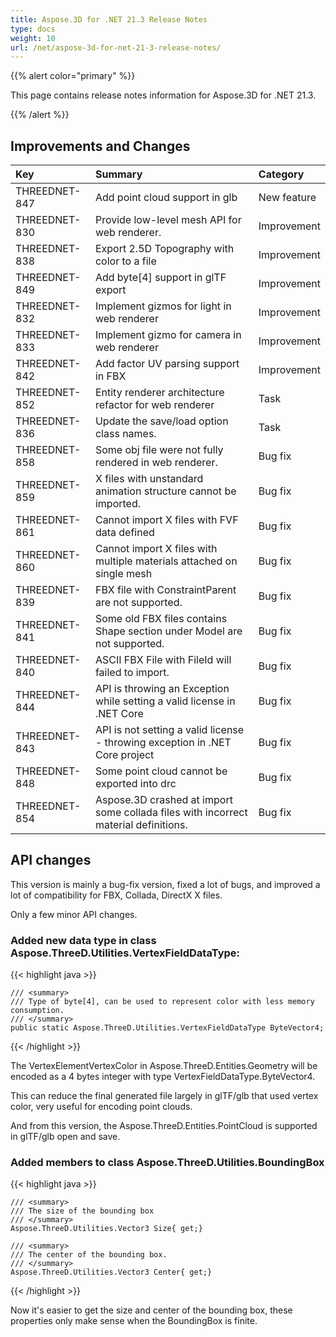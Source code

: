 ```yaml
---
title: Aspose.3D for .NET 21.3 Release Notes
type: docs
weight: 10
url: /net/aspose-3d-for-net-21-3-release-notes/
---
```


{{% alert color="primary" %}}

This page contains release notes information for Aspose.3D for .NET 21.3.

{{% /alert %}}
## **Improvements and Changes**

|**Key**|**Summary**|**Category**|
| :- | :- | :- |
| THREEDNET-847 | Add point cloud support in glb | New feature | 
| THREEDNET-830 | Provide low-level mesh API for web renderer. | Improvement | 
| THREEDNET-838 | Export 2.5D Topography with color to a file | Improvement | 
| THREEDNET-849 | Add byte[4] support in glTF export | Improvement | 
| THREEDNET-832 | Implement gizmos for light in web renderer | Improvement | 
| THREEDNET-833 | Implement gizmo for camera in web renderer | Improvement | 
| THREEDNET-842 | Add factor UV parsing support in FBX | Improvement | 
| THREEDNET-852 | Entity renderer architecture refactor for web renderer | Task | 
| THREEDNET-836 | Update the save/load option class names. | Task | 
| THREEDNET-858 | Some obj file were not fully rendered in web renderer. | Bug fix | 
| THREEDNET-859 | X files with unstandard animation structure cannot be imported. | Bug fix | 
| THREEDNET-861 | Cannot import X files with FVF data defined | Bug fix | 
| THREEDNET-860 | Cannot import X files with multiple materials attached on single mesh | Bug fix | 
| THREEDNET-839 | FBX file with ConstraintParent are not supported. | Bug fix | 
| THREEDNET-841 | Some old FBX files contains Shape section under Model are not supported. | Bug fix | 
| THREEDNET-840 | ASCII FBX File with FileId will failed to import. | Bug fix | 
| THREEDNET-844 | API is throwing an Exception while setting a valid license in .NET Core | Bug fix | 
| THREEDNET-843 | API is not setting a valid license - throwing exception in .NET Core project | Bug fix | 
| THREEDNET-848 | Some point cloud cannot be exported into drc | Bug fix | 
| THREEDNET-854 | Aspose.3D crashed at import some collada files with incorrect material definitions. | Bug fix | 


## API changes ##


This version is mainly a bug-fix version, fixed a lot of bugs, and improved a lot of compatibility for FBX, Collada, DirectX X files.


Only a few minor API changes.

### Added new data type in class Aspose.ThreeD.Utilities.VertexFieldDataType:

{{< highlight java >}}

    /// <summary>
    /// Type of byte[4], can be used to represent color with less memory consumption.
    /// </summary>
    public static Aspose.ThreeD.Utilities.VertexFieldDataType ByteVector4;

{{< /highlight >}}

The VertexElementVertexColor in Aspose.ThreeD.Entities.Geometry will be encoded as a 4 bytes integer with type VertexFieldDataType.ByteVector4.

This can reduce the final generated file largely in glTF/glb that used vertex color, very useful for encoding point clouds.

And from this version, the Aspose.ThreeD.Entities.PointCloud is supported in glTF/glb open and save.



### Added members to class Aspose.ThreeD.Utilities.BoundingBox 


{{< highlight java >}}


    /// <summary>
    /// The size of the bounding box
    /// </summary>
    Aspose.ThreeD.Utilities.Vector3 Size{ get;}

    /// <summary>
    /// The center of the bounding box.
    /// </summary>
    Aspose.ThreeD.Utilities.Vector3 Center{ get;}

{{< /highlight >}}

Now it's easier to get the size and center of the bounding box, these properties only make sense when the BoundingBox is finite.

